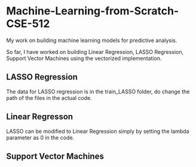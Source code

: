 # Machine-Learning-from-Scratch-CSE-512
My work on building machine learning models for predictive analysis.

So far, I have worked on building Linear Regression, LASSO Regression, Support Vector Machines using the vectorized implementation.

## LASSO Regression

The data for LASSO regression is in the train_LASSO folder, do change the path of the files in the actual code.

## Linear Regresson

LASSO can be modified to Linear Regression simply by setting the lambda parameter as 0 in the code.

## Support Vector Machines
